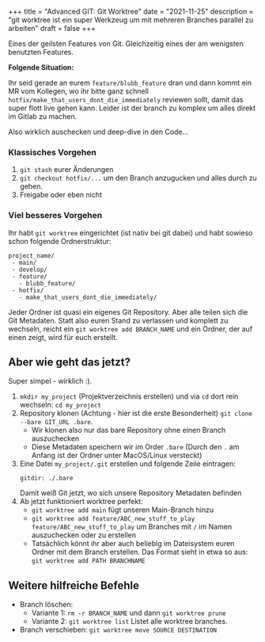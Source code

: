 +++
title = "Advanced GIT: Git Worktree"
date = "2021-11-25"
description = "git worktree ist ein super Werkzeug um mit mehreren Branches parallel zu arbeiten"
draft = false
+++

Eines der geilsten Features von Git. Gleichzeitig eines der am wenigsten benutzten Features.

**Folgende Situation:**

Ihr seid gerade an eurem `feature/blubb_feature` dran und dann kommt ein MR vom Kollegen,
wo ihr bitte ganz schnell `hotfix/make_that_users_dont_die_immediately` reviewen sollt,
damit das super flott live gehen kann. Leider ist der branch zu komplex um alles direkt im
Gitlab zu machen.

Also wirklich auschecken und deep-dive in den Code...

### Klassisches Vorgehen

1. `git stash` eurer Änderungen
2. `git checkout hotfix/...` um den Branch anzugucken und alles durch zu gehen.
3. Freigabe oder eben nicht

### Viel besseres Vorgehen

Ihr habt `git worktree` eingerichtet (ist nativ bei git dabei) und habt sowieso schon folgende Ordnerstruktur:

```
project_name/
 - main/
 - develop/
 - feature/
   - blubb_feature/
 - hotfix/
   - make_that_users_dont_die_immediately/
```

Jeder Ordner ist quasi ein eigenes Git Repository. Aber alle teilen sich die
Git Metadaten. Statt also euren Stand zu verlassen und komplett zu wechseln,
reicht ein `git worktree add BRANCH_NAME` und ein Ordner, der auf einen zeigt,
wird für euch erstellt.

## Aber wie geht das jetzt?

Super simpel - wirklich :).

1. `mkdir my_project` (Projektverzeichnis erstellen) und via `cd` dort rein wechseln: `cd my_project`
2. Repository klonen (Achtung - hier ist die erste Besonderheit) `git clone --bare GIT_URL .bare`.
   - Wir klonen also nur das bare Repository ohne einen Branch auszuchecken
   - Diese Metadaten speichern wir im Order `.bare` (Durch den `.` am Anfang ist der Ordner unter MacOS/Linux versteckt)
3. Eine Datei `my_project/.git` erstellen und folgende Zeile eintragen:
   ```
   gitdir: ./.bare
   ```
   Damit weiß Git jetzt, wo sich unsere Repository Metadaten befinden
4. Ab jetzt funktioniert worktree perfekt:
   - `git worktree add main` fügt unseren Main-Branch hinzu
   - `git worktree add feature/ABC_new_stuff_to_play feature/ABC_new_stuff_to_play` um Branches mit `/` im Namen auszuchecken oder zu erstellen
   - Tatsächlich könnt ihr aber auch beliebig im Dateisystem euren Ordner mit dem Branch erstellen. Das Format sieht in etwa so aus:
     `git worktree add PATH BRANCHNAME`

## Weitere hilfreiche Befehle

- Branch löschen:
  - Variante 1: `rm -r BRANCH_NAME` und dann `git worktree prune`
  - Variante 2: `git worktree list` Listet alle worktree branches.
- Branch verschieben: `git worktree move SOURCE DESTINATION`

